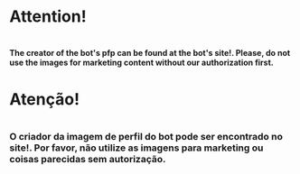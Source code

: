 <h1>Attention!<h1>

#### The creator of the bot's pfp can be found at the bot's site!. Please, do not use the images for marketing content without our authorization first.

<h1>Atenção!<h1>

### O criador da imagem de perfil do bot pode ser encontrado no site!. Por favor, não utilize as imagens para marketing ou coisas parecidas sem autorização.